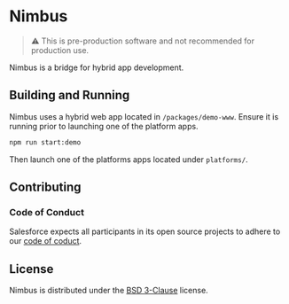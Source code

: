 # Nimbus

> :warning: This is pre-production software and not recommended for production use.

Nimbus is a bridge for hybrid app development.

## Building and Running

Nimbus uses a hybrid web app located in `/packages/demo-www`. Ensure it is
running prior to launching one of the platform apps.

```sh
npm run start:demo
```

Then launch one of the platforms apps located under `platforms/`.

## Contributing

### Code of Conduct

Salesforce expects all participants in its open source projects to adhere to
our [code of coduct](CODE_OF_CONDUCT.md).

## License

Nimbus is distributed under the [BSD 3-Clause](LICENSE) license.
